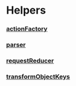 # Helpers

### [actionFactory](./src/actionFactory/README.md)

### [parser](./src/parser/README.md)

### [requestReducer](./src/requestsReducer/README.md)

### [transformObjectKeys](./src/objectKeysParser/README.md)
